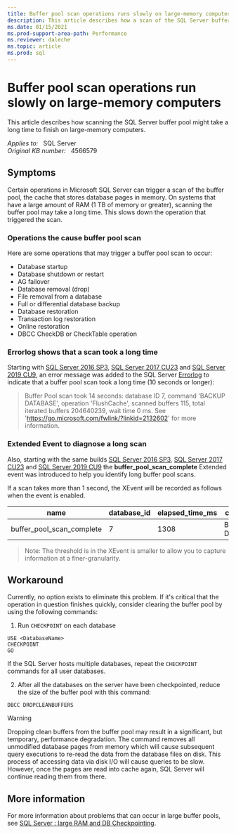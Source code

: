 ```yaml
---
title: Buffer pool scan operations runs slowly on large-memory computers
description: This article describes how a scan of the SQL Server buffer pool might take a long time on a large-memory computer.
ms.date: 01/15/2021
ms.prod-support-area-path: Performance
ms.reviewer: daleche
ms.topic: article
ms.prod: sql 
---
```

# Buffer pool scan operations run slowly on large-memory computers

This article describes how scanning the SQL Server buffer pool might take a long time to finish on large-memory computers.

_Applies to:_ &nbsp; SQL Server  
_Original KB number:_ &nbsp; 4566579

## Symptoms

Certain operations in Microsoft SQL Server can trigger a scan of the buffer pool, the cache that stores database pages in memory. On systems that have a large amount of RAM (1 TB of memory or greater), scanning the buffer pool may take a long time. This slows down the operation that triggered the scan.

### Operations the cause buffer pool scan

Here are some operations that may trigger a buffer pool scan to occur:

- Database startup
- Database shutdown or restart
- AG failover
- Database removal (drop)
- File removal from a database
- Full or differential database backup
- Database restoration 
- Transaction log restoration
- Online restoration
- DBCC CheckDB or CheckTable operation

### Errorlog shows that a scan took a long time

Starting with [SQL Server 2016 SP3](https://support.microsoft.com/help/5003279), [SQL Server 2017 CU23](https://prod.support.services.microsoft.com/topic/kb5000685-cumulative-update-23-for-sql-server-2017-22b653c7-8487-4564-9db2-b5c1bd465145?preview=true#bkmk_13741858) and [SQL Server 2019 CU9](https://support.microsoft.com/topic/kb5000642-cumulative-update-9-for-sql-server-2019-97ad5c3e-e002-4b6d-b566-698bf70ca44a#bkmk_13744390), an error message was added to the SQL Server [Errorlog](/sql/tools/configuration-manager/viewing-the-sql-server-error-log) to indicate that a buffer pool scan took a long time (10 seconds or longer):

>Buffer Pool scan took 14 seconds: database ID 7, command 'BACKUP DATABASE', operation 'FlushCache', scanned buffers 115, total iterated buffers 204640239, wait time 0 ms. See 'https://go.microsoft.com/fwlink/?linkid=2132602' for more information.


### Extended Event to diagnose a long scan

Also, starting with the same builds [SQL Server 2016 SP3](https://support.microsoft.com/help/5003279), [SQL Server 2017 CU23](https://prod.support.services.microsoft.com/topic/kb5000685-cumulative-update-23-for-sql-server-2017-22b653c7-8487-4564-9db2-b5c1bd465145?preview=true#bkmk_13741858) and [SQL Server 2019 CU9](https://support.microsoft.com/topic/kb5000642-cumulative-update-9-for-sql-server-2019-97ad5c3e-e002-4b6d-b566-698bf70ca44a#bkmk_13744390)  the **buffer_pool_scan_complete** Extended event was introduced to help you identify long buffer pool scans.

If a scan takes more than 1 second, the XEvent will be recorded as follows when the event is enabled.

|name|database_id|elapsed_time_ms|command|operation|scanned_buffers|total_iterated_buffers|
|-|-|-|-|-|-|-|
|buffer_pool_scan_complete|7|1308|BACKUP DATABASE|FlushCache|243|19932814|

>Note: 
>The threshold is in the XEvent is smaller to allow you to capture information at a finer-granularity.

## Workaround

Currently, no option exists to eliminate this problem. If it's critical that the operation in question finishes quickly, consider clearing the buffer pool by using the following commands:

1. Run `CHECKPOINT` on each database

  ```tsql
  USE <DatabaseName>
  CHECKPOINT
  GO
  ```

  If the SQL Server hosts multiple databases, repeat the `CHECKPOINT` commands for all user databases.

2. After all the databases on the server have been checkpointed, reduce the size of the buffer pool with this command:

```tsql
DBCC DROPCLEANBUFFERS
```

> [!WARNING]
> Dropping clean buffers from the buffer pool may result in a significant, but temporary, performance degradation. The command removes all unmodified database pages from memory which will cause subsequent query executions to re-read the data from the database files on disk. This process of accessing data via disk I/O will cause queries to be slow. However, once the pages are read into cache again, SQL Server will continue reading them from there.



## More information

For more information about problems that can occur in large buffer pools, see [SQL Server : large RAM and DB Checkpointing](https://techcommunity.microsoft.com/t5/sql-server-support/sql-server-large-ram-and-db-checkpointing/ba-p/318973).




